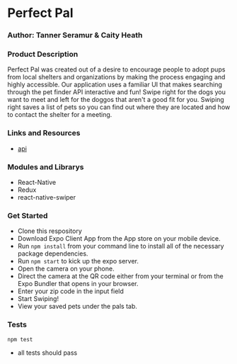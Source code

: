 # Perfect Pal
### Author: Tanner Seramur & Caity Heath


### Product Description
Perfect Pal was created out of a desire to encourage people to adopt pups from local shelters and organizations by making the process engaging and highly accessible. Our application uses a familiar UI that makes searching through the pet finder API interactive and fun! Swipe right for the dogs you want to meet and left for the doggos that aren't a good fit for you. Swiping right saves a list of pets so you can find out where they are located and how to contact the shelter for a meeting. 

### Links and Resources
* [api](https://www.petfinder.com/developers/api-docs)

### Modules and Librarys
* React-Native
* Redux
* react-native-swiper


### Get Started
* Clone this respository 
* Download Expo Client App from the App store on your mobile device. 
* Run `npm install` from your command line to install all of the necessary package dependencies. 
* Run `npm start` to kick up the expo server.
* Open the camera on your phone.
* Direct the camera at the QR code either from your terminal or from the Expo Bundler that opens in your browser. 
* Enter your zip code in the input field
* Start Swiping!
* View your saved pets under the pals tab. 

### Tests
`npm test`
* all tests should pass



